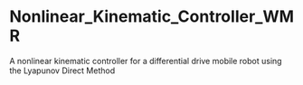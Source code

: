 # Nonlinear_Kinematic_Controller_WMR
A nonlinear kinematic controller for a differential drive mobile robot using the Lyapunov Direct Method
